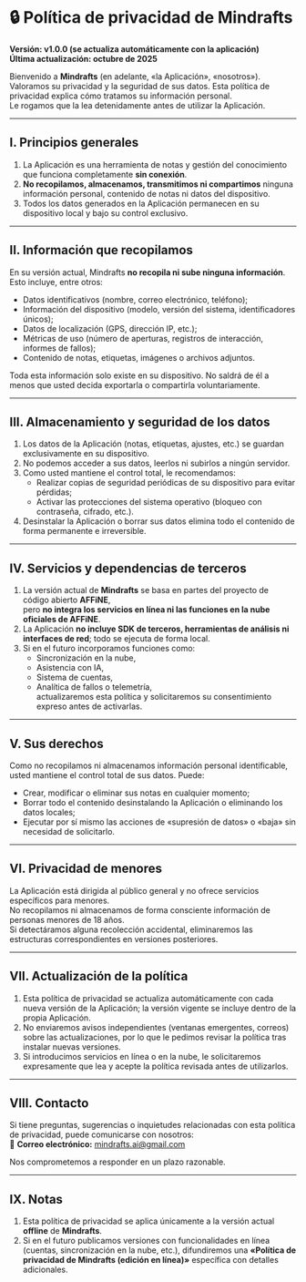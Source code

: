 # 🔒 Política de privacidad de Mindrafts

**Versión: v1.0.0 (se actualiza automáticamente con la aplicación)**  
**Última actualización: octubre de 2025**

Bienvenido a **Mindrafts** (en adelante, «la Aplicación», «nosotros»).  
Valoramos su privacidad y la seguridad de sus datos. Esta política de privacidad explica cómo tratamos su información personal.  
Le rogamos que la lea detenidamente antes de utilizar la Aplicación.

---

## I. Principios generales

1. La Aplicación es una herramienta de notas y gestión del conocimiento que funciona completamente **sin conexión**.
2. **No recopilamos, almacenamos, transmitimos ni compartimos** ninguna información personal, contenido de notas ni datos del dispositivo.
3. Todos los datos generados en la Aplicación permanecen en su dispositivo local y bajo su control exclusivo.

---

## II. Información que recopilamos

En su versión actual, Mindrafts **no recopila ni sube ninguna información**.  
Esto incluye, entre otros:

- Datos identificativos (nombre, correo electrónico, teléfono);
- Información del dispositivo (modelo, versión del sistema, identificadores únicos);
- Datos de localización (GPS, dirección IP, etc.);
- Métricas de uso (número de aperturas, registros de interacción, informes de fallos);
- Contenido de notas, etiquetas, imágenes o archivos adjuntos.

Toda esta información solo existe en su dispositivo. No saldrá de él a menos que usted decida exportarla o compartirla voluntariamente.

---

## III. Almacenamiento y seguridad de los datos

1. Los datos de la Aplicación (notas, etiquetas, ajustes, etc.) se guardan exclusivamente en su dispositivo.
2. No podemos acceder a sus datos, leerlos ni subirlos a ningún servidor.
3. Como usted mantiene el control total, le recomendamos:
   - Realizar copias de seguridad periódicas de su dispositivo para evitar pérdidas;
   - Activar las protecciones del sistema operativo (bloqueo con contraseña, cifrado, etc.).
4. Desinstalar la Aplicación o borrar sus datos elimina todo el contenido de forma permanente e irreversible.

---

## IV. Servicios y dependencias de terceros

1. La versión actual de **Mindrafts** se basa en partes del proyecto de código abierto **AFFiNE**,  
   pero **no integra los servicios en línea ni las funciones en la nube oficiales de AFFiNE**.
2. La Aplicación **no incluye SDK de terceros, herramientas de análisis ni interfaces de red**; todo se ejecuta de forma local.
3. Si en el futuro incorporamos funciones como:
   - Sincronización en la nube,
   - Asistencia con IA,
   - Sistema de cuentas,
   - Analítica de fallos o telemetría,  
     actualizaremos esta política y solicitaremos su consentimiento expreso antes de activarlas.

---

## V. Sus derechos

Como no recopilamos ni almacenamos información personal identificable, usted mantiene el control total de sus datos. Puede:

- Crear, modificar o eliminar sus notas en cualquier momento;
- Borrar todo el contenido desinstalando la Aplicación o eliminando los datos locales;
- Ejecutar por sí mismo las acciones de «supresión de datos» o «baja» sin necesidad de solicitarlo.

---

## VI. Privacidad de menores

La Aplicación está dirigida al público general y no ofrece servicios específicos para menores.  
No recopilamos ni almacenamos de forma consciente información de personas menores de 18 años.  
Si detectáramos alguna recolección accidental, eliminaremos las estructuras correspondientes en versiones posteriores.

---

## VII. Actualización de la política

1. Esta política de privacidad se actualiza automáticamente con cada nueva versión de la Aplicación; la versión vigente se incluye dentro de la propia Aplicación.
2. No enviaremos avisos independientes (ventanas emergentes, correos) sobre las actualizaciones, por lo que le pedimos revisar la política tras instalar nuevas versiones.
3. Si introducimos servicios en línea o en la nube, le solicitaremos expresamente que lea y acepte la política revisada antes de utilizarlos.

---

## VIII. Contacto

Si tiene preguntas, sugerencias o inquietudes relacionadas con esta política de privacidad, puede comunicarse con nosotros:  
📧 **Correo electrónico:** mindrafts.ai@gmail.com

Nos comprometemos a responder en un plazo razonable.

---

## IX. Notas

1. Esta política de privacidad se aplica únicamente a la versión actual **offline** de **Mindrafts**.
2. Si en el futuro publicamos versiones con funcionalidades en línea (cuentas, sincronización en la nube, etc.), difundiremos una **«Política de privacidad de Mindrafts (edición en línea)»** específica con detalles adicionales.
